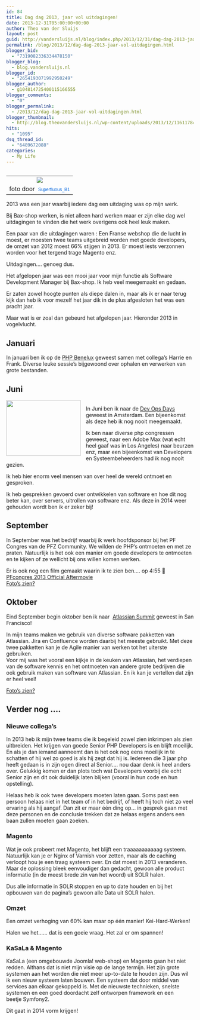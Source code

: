```yaml
---
id: 84
title: Dag dag 2013, jaar vol uitdagingen!
date: 2013-12-31T05:00:00+00:00
author: Theo van der Sluijs
layout: post
guid: http://vandersluijs.nl/blog/index.php/2013/12/31/dag-dag-2013-jaar-vol-uitdagingen/
permalink: /blog/2013/12/dag-dag-2013-jaar-vol-uitdagingen.html
blogger_bid:
  - "7319082336334478150"
blogger_blog:
  - blog.vandersluijs.nl
blogger_id:
  - "2654193071992950249"
blogger_author:
  - g104814725400115166555
blogger_comments:
  - "0"
blogger_permalink:
  - /2013/12/dag-dag-2013-jaar-vol-uitdagingen.html
blogger_thumbnail:
  - http://blog.theovandersluijs.nl/wp-content/uploads/2013/12/11611784853_148d484536_m.jpg
hits:
  - "1095"
dsq_thread_id:
  - "6489672088"
categories:
  - My Life
---
```

<table cellpadding="0" cellspacing="0" style="float: left; margin-right: 1em; text-align: left;">
  <tr>
    <td style="text-align: center;">
      <a href=https://vandersluijs.resultants-e.nl/2013/12/11611784853_148d484536_m.jpg" style="clear: left; margin-bottom: 1em; margin-left: auto; margin-right: auto;"><img border="0" src=https://vandersluijs.resultants-e.nl/2013/12/11611784853_148d484536_m.jpg" /></a>
    </td>
  </tr>
  
  <tr>
    <td style="text-align: center;">
      foto door &nbsp;<a href="http://www.flickr.com/photos/93741446@N04/" style="background-color: #fefefe; color: #0063dc; font-family: Arial, Helvetica, sans-serif; font-size: 12px; line-height: 18px; text-align: left; text-decoration: none;">Superfluous_B1</a>
    </td>
  </tr>
</table>

2013 was een jaar waarbij iedere dag een uitdaging was op mijn werk.

Bij Bax-shop werken, is niet alleen hard werken maar er zijn elke dag wel uitdagingen te vinden die het werk overigens ook heel leuk maken.

Een paar van die uitdagingen waren : Een Franse webshop die de lucht in moest, er moesten twee teams uitgebreid worden met goede developers, de omzet van 2012 moest 66% stijgen in 2013. Er moest iests verzonnen worden voor het tergend trage Magento enz.

Uitdagingen&#8230;. genoeg dus.  
<!--more-->Het afgelopen jaar was een mooi jaar voor mijn functie als Software Development Manager bij Bax-shop. Ik heb veel meegemaakt en gedaan.

Er zaten zowel hoogte punten als diepe dalen in, maar als ik er naar terug kijk dan heb ik voor mezelf het jaar dik in de plus afgesloten het was een pracht jaar.

Maar wat is er zoal dan gebeurd het afgelopen jaar. Hieronder 2013 in vogelvlucht.

## Januari

In januari ben ik op de <a href="http://phpbenelux.nl/" target="_blank">PHP Benelux</a> geweest samen met collega&#8217;s Harrie en Frank. Diverse leuke sessie&#8217;s bijgewoond over ophalen en verwerken van grote bestanden.

## Juni

<div style="clear: both; text-align: center;">
  <a href=https://vandersluijs.resultants-e.nl/2013/12/dod-amsterdam.png" style="clear: left; float: left; margin-bottom: 1em; margin-right: 1em;"><img border="0" src=https://vandersluijs.resultants-e.nl/2013/12/dod-amsterdam.png" height="149" width="200" /></a>
</div>

In Juni ben ik naar de <a href="http://www.devopsdays.org/events/2013-amsterdam/" target="_blank">Dev Ops Days</a> geweest in Amsterdam. Een bijeenkomst als deze heb ik nog nooit meegemaakt.

Ik ben naar diverse php congressen geweest, naar een Adobe Max (wat echt heel gaaf was in Los Angeles) naar beurzen enz, maar een bijeenkomst van Developers en Systeembeheerders had ik nog nooit gezien.

Ik heb hier enorm veel mensen van over heel de wereld ontmoet en gesproken.

Ik heb gesprekken gevoerd over ontwikkelen van software en hoe dit nog beter kan, over servers, uitrollen van software enz. Als deze in 2014 weer gehouden wordt ben ik er zeker bij!

## September

<div>
  In September was het bedrijf waarbij ik werk hoofdsponsor bij het PF Congres van de PFZ Community. We wilden de PHP&#8217;s ontmoeten en met ze praten. Natuurlijk is het ook een manier om goede developers te ontmoeten en te kijken of ze wellicht bij ons willen komen werken.</p>
</div>

<div>
  Er is ook nog een film gemaakt waarin ik te zien ben&#8230;. op 4:55 🙂 <br /><a href="http://vimeo.com/80259628">PFcongres 2013 Official Aftermovie</a>
</div>

<div>
  <a href="http://www.flickr.com/photos/tvds/sets/72157639657836025/" target="_blank">Foto&#8217;s zien?</a>
</div>

## Oktober

Eind September begin oktober ben ik naar &nbsp;<a href="http://atlassian%20summit/" target="_blank">Atlassian Summit</a> geweest in San Francisco!

<div style="clear: both; text-align: center;">
</div>

<div style="clear: both; text-align: center;">
</div>

<div style="clear: both; text-align: center;">
</div>

<div style="text-align: center;">
</div>

<div style="clear: both; text-align: center;">
</div>

<div style="clear: both; text-align: left;">
  In mijn teams maken we gebruik van diverse software pakketten van Atlassian. Jira en Confluence worden daarbij het meeste gebruikt. Met deze twee pakketten kan je de Agile manier van werken tot het uiterste gebruiken.
</div>

<div style="clear: both; text-align: left;">
</div>

<div style="clear: both; text-align: left;">
  Voor mij was het vooral een kijkje in de keuken van Atlassian, het verdiepen van de software kennis en het ontmoeten van andere grote bedrijven die ook gebruik maken van software van Atlassian. En ik kan je vertellen dat zijn er heel veel!
</div>

<a href="http://www.flickr.com/photos/tvds/sets/72157639653073306/" target="_blank">Foto&#8217;s zien?</a>

## Verder nog &#8230;.

### Nieuwe collega&#8217;s

In 2013 heb ik mijn twee teams die ik begeleid zowel zien inkrimpen als zien uitbreiden. Het krijgen van goede Senior PHP Developers is en blijft moeilijk. En als je dan iemand aanneemt dan is het ook nog eens moeilijk in te schatten of hij wel zo goed is als hij zegt dat hij is. Iedereen die 3 jaar php heeft gedaan is in zijn ogen direct al Senior&#8230;. nou daar denk ik heel anders over. Gelukkig komen er dan plots toch wat Developers voorbij die echt Senior zijn en dit ook duidelijk laten blijken (vooral in hun code en hun opstelling).

Helaas heb ik ook twee developers moeten laten gaan. Soms past een persoon helaas niet in het team of in het bedrijf, of heeft hij toch niet zo veel ervaring als hij aangaf. Dan zit er maar één ding op&#8230; in gesprek gaan met deze personen en de conclusie trekken dat ze helaas ergens anders een baan zullen moeten gaan zoeken.

### Magento

Wat je ook probeert met Magento, het blijft een traaaaaaaaaaag systeem. Natuurlijk kan je er Nginx of Varnish voor zetten, maar als de caching verloopt hou je een traag systeem over. En dat moest in 2013 veranderen. Maar de oplossing bleek eenvoudiger dan gedacht, gewoon alle product informatie (in de meest brede zin van het woord) uit SOLR halen.

Dus alle informatie in SOLR stoppen en up to date houden en bij het opbouwen van de pagina&#8217;s gewoon alle Data uit SOLR halen.

### Omzet

Een omzet verhoging van 60% kan maar op één manier! Kei-Hard-Werken!

Halen we het&#8230;&#8230; dat is een goeie vraag. Het zal er om spannen!

### KaSaLa & Magento

KaSaLa (een omgebouwde Joomla! web-shop) en Magento gaan het niet redden. Althans dat is niet mijn visie op de lange termijn. Het zijn grote systemen aan het worden die niet meer up-to-date te houden zijn. Dus wil ik een nieuw systeem laten bouwen. Een systeem dat door middel van services aan elkaar gekoppeld is. Met de nieuwste technieken, snelste systemen en een goed doordacht zelf ontworpen framework en een beetje&nbsp;Symfony2.

Dit gaat in 2014 vorm krijgen!